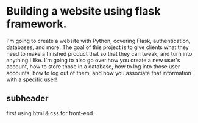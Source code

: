 # Building a website using flask framework.

I'm going to create a website with Python, covering Flask, authentication, databases,
and more. The goal of this project is to give clients what they need to make a finished product that so that they can tweak,
and turn into anything I like. I'm going to also go over how you create a new user's account,
how to store those in a database, how to log into those user accounts, how to log out of them, 
and how you associate that information with a specific user!

## subheader

first using html & css for front-end.
